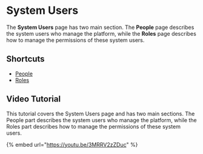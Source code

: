 # System Users

The **System Users** page has two main section. The **People** page describes the system users who manage the platform, while the **Roles** page describes how to manage the permissions of these system users.

## Shortcuts

* [People](people.md)
* [Roles](user-roles.md)

## Video Tutorial

This tutorial covers the System Users page and has two main sections. The People part describes the system users who manage the platform, while the Roles part describes how to manage the permissions of these system users.

{% embed url="https://youtu.be/3MRRV2zZDuc" %}
